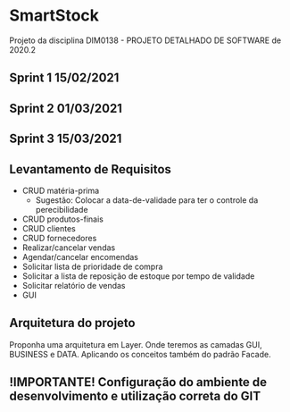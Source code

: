 # SmartStock
Projeto da disciplina DIM0138 - PROJETO DETALHADO DE SOFTWARE de 2020.2

## Sprint 1 15/02/2021

## Sprint 2 01/03/2021

## Sprint 3 15/03/2021

## Levantamento de Requisitos
- CRUD matéria-prima
    - Sugestão: Colocar a data-de-validade para ter o controle da perecibilidade
- CRUD produtos-finais
- CRUD clientes
- CRUD fornecedores
- Realizar/cancelar vendas
- Agendar/cancelar encomendas
- Solicitar lista de prioridade de compra 
- Solicitar a lista de reposição de estoque por tempo de validade
- Solicitar relatório de vendas
- GUI

## Arquitetura do projeto
Proponha uma arquitetura em Layer. Onde teremos as camadas GUI, BUSINESS e DATA. Aplicando os conceitos também do padrão Facade.

## !IMPORTANTE! Configuração do ambiente de desenvolvimento e utilização correta do GIT